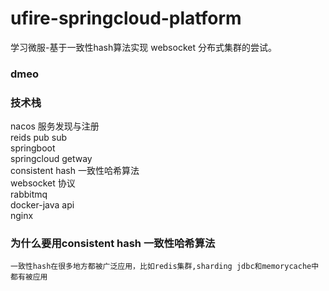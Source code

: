 # ufire-springcloud-platform
学习微服-基于一致性hash算法实现 websocket 分布式集群的尝试。
### dmeo
### 技术栈
nacos 服务发现与注册<br>
reids pub sub <br>
springboot<br>
springcloud getway<br>
consistent hash 一致性哈希算法<br>
websocket 协议<br>
rabbitmq<br>
docker-java api<br>
nginx<br>
### 为什么要用consistent hash 一致性哈希算法
    一致性hash在很多地方都被广泛应用，比如redis集群,sharding jdbc和memorycache中都有被应用

